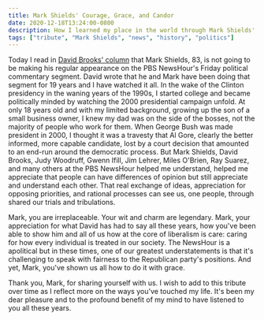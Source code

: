 ```yaml
---
title: Mark Shields' Courage, Grace, and Candor
date: 2020-12-18T13:24:00-0800
description: How I learned my place in the world through Mark Shields' weekly interpretation of events.
tags: ["tribute", "Mark Shields", "news", "history", "politics"]
---
```


[david brooks' column]: https://www.nytimes.com/2020/12/17/opinion/mark-shields-liberalism.html

Today I read in [David Brooks' column] that Mark Shields, 83, is not going to be
making his regular appearance on the PBS NewsHour's Friday political commentary
segment. David wrote that he and Mark have been doing that segment for 19 years
and I have watched it all. In the wake of the Clinton presidency in the waning
years of the 1990s, I started college and became politically minded by watching
the 2000 presidential campaign unfold. At only 18 years old and with my limited
background, growing up the son of a small business owner, I knew my dad was on
the side of the bosses, not the majority of people who work for them. When
George Bush was made president in 2000, I thought it was a travesty that Al
Gore, clearly the better informed, more capable candidate, lost by a court
decision that amounted to an end-run around the democratic process. But Mark
Shields, David Brooks, Judy Woodruff, Gwenn Ifill, Jim Lehrer, Miles O'Brien,
Ray Suarez, and many others at the PBS NewsHour helped me understand, helped me
appreciate that people can have differences of opinion but still appreciate and
understand each other. That real exchange of ideas, appreciation for opposing
priorities, and rational processes can see us, one people, through shared our
trials and tribulations.

Mark, you are irreplaceable. Your wit and charm are legendary. Mark, your
appreciation for what David has had to say all these years, how you've been able
to show him and all of us how at the core of liberalism is care: caring for how
every individual is treated in our society. The NewsHour is a apolitical but in
these times, one of our greatest understatements is that it's challenging to
speak with fairness to the Republican party's positions. And yet, Mark, you've
shown us all how to do it with grace.

Thank you, Mark, for sharing yourself with us. I wish to add to this tribute
over time as I reflect more on the ways you've touched my life. It's been my
dear pleasure and to the profound benefit of my mind to have listened to you all
these years.
